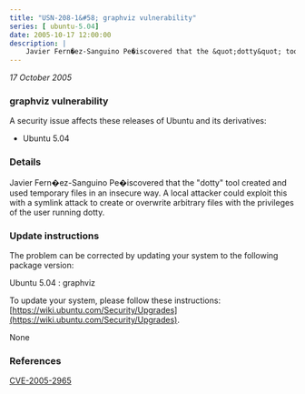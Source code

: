```yaml
---
title: "USN-208-1&#58; graphviz vulnerability"
series: [ ubuntu-5.04]
date: 2005-10-17 12:00:00
description: |
    Javier Fern�ez-Sanguino Pe�iscovered that the &quot;dotty&quot; tool created and used temporary files in an insecure way. A local attacker could exploit this with a symlink attack to create or overwrite arbitrary files with the privileges of the user running dotty.
--- 
```

 
 

*17 October 2005*

### graphviz vulnerability

A security issue affects these releases of Ubuntu and its derivatives:

* Ubuntu 5.04

### Details

Javier Fern�ez-Sanguino Pe�iscovered that the &quot;dotty&quot; tool created and used temporary files in an insecure way. A local attacker could exploit this with a symlink attack to create or overwrite arbitrary files with the privileges of the user running dotty.

### Update instructions

The problem can be corrected by updating your system to the following package version:

Ubuntu 5.04
 : graphviz 

To update your system, please follow these instructions: [https://wiki.ubuntu.com/Security/Upgrades](https://wiki.ubuntu.com/Security/Upgrades).

None

### References

 
 [CVE-2005-2965](http://people.ubuntu.com/~ubuntu-security/cve/CVE-2005-2965)
 

